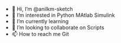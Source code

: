 - 👋 Hi, I’m @anilkm-sketch
- 👀 I’m interested in Python MAtlab Simulink
- 🌱 I’m currently learning 
- 💞️ I’m looking to collaborate on Scripts
- 📫 How to reach me Git

<!---
anilkm-sketch/anilkm-sketch is a ✨ special ✨ repository because its `README.md` (this file) appears on your GitHub profile.
You can click the Preview link to take a look at your changes.
--->
